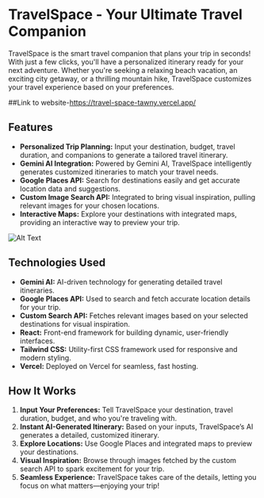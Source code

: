 # TravelSpace - Your Ultimate Travel Companion

TravelSpace is the smart travel companion that plans your trip in seconds! With just a few clicks, you'll have a personalized itinerary ready for your next adventure. Whether you're seeking a relaxing beach vacation, an exciting city getaway, or a thrilling mountain hike, TravelSpace customizes your travel experience based on your preferences.

##Link to website-https://travel-space-tawny.vercel.app/

## Features

- **Personalized Trip Planning:** Input your destination, budget, travel duration, and companions to generate a tailored travel itinerary.
- **Gemini AI Integration:** Powered by Gemini AI, TravelSpace intelligently generates customized itineraries to match your travel needs.
- **Google Places API:** Search for destinations easily and get accurate location data and suggestions.
- **Custom Image Search API:** Integrated to bring visual inspiration, pulling relevant images for your chosen locations.
- **Interactive Maps:** Explore your destinations with integrated maps, providing an interactive way to preview your trip.

![Alt Text]()


## Technologies Used

- **Gemini AI:** AI-driven technology for generating detailed travel itineraries.
- **Google Places API:** Used to search and fetch accurate location details for your trip.
- **Custom Search API:** Fetches relevant images based on your selected destinations for visual inspiration.
- **React:** Front-end framework for building dynamic, user-friendly interfaces.
- **Tailwind CSS:** Utility-first CSS framework used for responsive and modern styling.
- **Vercel:** Deployed on Vercel for seamless, fast hosting.

## How It Works

1. **Input Your Preferences:** Tell TravelSpace your destination, travel duration, budget, and who you're traveling with.
2. **Instant AI-Generated Itinerary:** Based on your inputs, TravelSpace’s AI generates a detailed, customized itinerary.
3. **Explore Locations:** Use Google Places and integrated maps to preview your destinations.
4. **Visual Inspiration:** Browse through images fetched by the custom search API to spark excitement for your trip.
5. **Seamless Experience:** TravelSpace takes care of the details, letting you focus on what matters—enjoying your trip!
